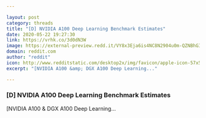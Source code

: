 ```yaml
---

layout: post
category: threads
title: "[D] NVIDIA A100 Deep Learning Benchmark Estimates"
date: 2020-05-22 19:27:30
link: https://vrhk.co/3d0dN3W
image: https://external-preview.redd.it/VY8x3Eja6is4NC8N2904u0m-QZNBhGIpKzbJFiaCGHc.jpg?width=1200&height=628.272251309&auto=webp&crop=1200:628.272251309,smart&s=dd3e62b8c82449511c5e44e75c8457a4ea15e277
domain: reddit.com
author: "reddit"
icon: http://www.redditstatic.com/desktop2x/img/favicon/apple-icon-57x57.png
excerpt: "[NVIDIA A100 &amp; DGX A100 Deep Learning..."

---
```


### [D] NVIDIA A100 Deep Learning Benchmark Estimates

[NVIDIA A100 &amp; DGX A100 Deep Learning...